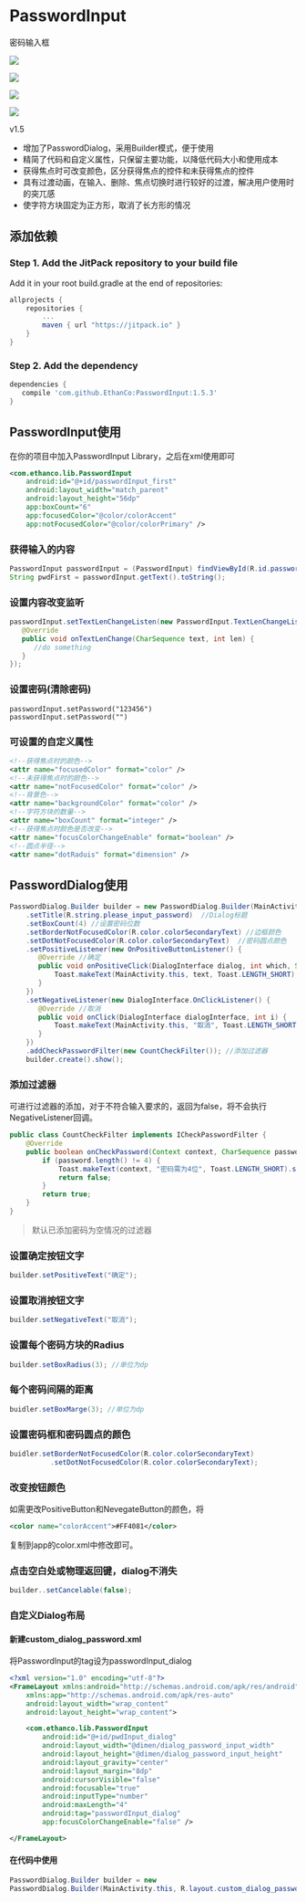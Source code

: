 # PasswordInput #
密码输入框    

![](http://oqk78xit2.bkt.clouddn.com/passwordInput.gif)  

![](/passwordInput.gif)  

![](http://oqk78xit2.bkt.clouddn.com/PasswordDialog.jpg)  

![](/PasswordDialog.jpg)

v1.5
  
- 增加了PasswordDialog，采用Builder模式，便于使用
- 精简了代码和自定义属性，只保留主要功能，以降低代码大小和使用成本
- 获得焦点时可改变颜色，区分获得焦点的控件和未获得焦点的控件
- 具有过渡动画，在输入、删除、焦点切换时进行较好的过渡，解决用户使用时的突兀感
- 使字符方块固定为正方形，取消了长方形的情况

## 添加依赖 ##

### Step 1. Add the JitPack repository to your build file ###

Add it in your root build.gradle at the end of repositories:  

``` Groovy
allprojects {
    repositories {
        ...
        maven { url "https://jitpack.io" }
    }
}
```

### Step 2. Add the dependency ###

``` Groovy
dependencies {
   compile 'com.github.EthanCo:PasswordInput:1.5.3'
}
```

## PasswordInput使用 ##

在你的项目中加入PasswordInput Library，之后在xml使用即可  

``` xml
<com.ethanco.lib.PasswordInput
    android:id="@+id/passwordInput_first"
    android:layout_width="match_parent"
    android:layout_height="56dp"
    app:boxCount="6"
    app:focusedColor="@color/colorAccent"
    app:notFocusedColor="@color/colorPrimary" />
```    

### 获得输入的内容 ###

``` java
PasswordInput passwordInput = (PasswordInput) findViewById(R.id.passwordInput);
String pwdFirst = passwordInput.getText().toString();
```	

### 设置内容改变监听 ###

``` java
passwordInput.setTextLenChangeListen(new PasswordInput.TextLenChangeListen() {
   @Override
   public void onTextLenChange(CharSequence text, int len) {
      //do something
   }
});
```    

### 设置密码(清除密码) ###

	passwordInput.setPassword("123456")
	passwordInput.setPassword("")

### 可设置的自定义属性 ###

``` xml
<!--获得焦点时的颜色-->
<attr name="focusedColor" format="color" />
<!--未获得焦点时的颜色-->
<attr name="notFocusedColor" format="color" />
<!--背景色-->
<attr name="backgroundColor" format="color" />
<!--字符方块的数量-->
<attr name="boxCount" format="integer" />
<!--获得焦点时颜色是否改变-->
<attr name="focusColorChangeEnable" format="boolean" />
<!--圆点半径-->
<attr name="dotRaduis" format="dimension" />  
```

## PasswordDialog使用 ##

``` java
PasswordDialog.Builder builder = new PasswordDialog.Builder(MainActivity.this)
    .setTitle(R.string.please_input_password)  //Dialog标题
    .setBoxCount(4) //设置密码位数
    .setBorderNotFocusedColor(R.color.colorSecondaryText) //边框颜色
    .setDotNotFocusedColor(R.color.colorSecondaryText)  //密码圆点颜色
    .setPositiveListener(new OnPositiveButtonListener() { 
       @Override //确定
       public void onPositiveClick(DialogInterface dialog, int which, String text) {
           Toast.makeText(MainActivity.this, text, Toast.LENGTH_SHORT).show();
       }
    })
    .setNegativeListener(new DialogInterface.OnClickListener() {
       @Override //取消
       public void onClick(DialogInterface dialogInterface, int i) {
           Toast.makeText(MainActivity.this, "取消", Toast.LENGTH_SHORT).show();
       }
    })
    .addCheckPasswordFilter(new CountCheckFilter()); //添加过滤器
    builder.create().show();
```

### 添加过滤器 ###

可进行过滤器的添加，对于不符合输入要求的，返回为false，将不会执行NegativeListener回调。  

``` java
public class CountCheckFilter implements ICheckPasswordFilter {
    @Override
    public boolean onCheckPassword(Context context, CharSequence password) {
        if (password.length() != 4) {
            Toast.makeText(context, "密码需为4位", Toast.LENGTH_SHORT).show();
            return false;
        }
        return true;
    }
}
```

> 默认已添加密码为空情况的过滤器

### 设置确定按钮文字 ###

``` java
builder.setPositiveText("确定");
```

### 设置取消按钮文字 ###

``` java
builder.setNegativeText("取消");
```

### 设置每个密码方块的Radius ###

``` java
builder.setBoxRadius(3); //单位为dp
```

### 每个密码间隔的距离 ###

``` java
buidler.setBoxMarge(3); //单位为dp
```

### 设置密码框和密码圆点的颜色 ###

``` java
buidler.setBorderNotFocusedColor(R.color.colorSecondaryText)
          .setDotNotFocusedColor(R.color.colorSecondaryText);
```

### 改变按钮颜色 ###

如需更改PositiveButton和NevegateButton的颜色，将  	
``` xml
<color name="colorAccent">#FF4081</color>
```  
复制到app的color.xml中修改即可。  

### 点击空白处或物理返回键，dialog不消失 ###
``` java
builder..setCancelable(false);
```

### 自定义Dialog布局 ###

#### 新建custom_dialog_password.xml ####

将PasswordInput的tag设为passwordInput_dialog  

``` xml
<?xml version="1.0" encoding="utf-8"?>
<FrameLayout xmlns:android="http://schemas.android.com/apk/res/android"
    xmlns:app="http://schemas.android.com/apk/res-auto"
    android:layout_width="wrap_content"
    android:layout_height="wrap_content">

    <com.ethanco.lib.PasswordInput
        android:id="@+id/pwdInput_dialog"
        android:layout_width="@dimen/dialog_password_input_width"
        android:layout_height="@dimen/dialog_password_input_height"
        android:layout_gravity="center"
        android:layout_margin="8dp"
        android:cursorVisible="false"
        android:focusable="true"
        android:inputType="number"
        android:maxLength="4"
        android:tag="passwordInput_dialog"
        app:focusColorChangeEnable="false" />

</FrameLayout>
```

#### 在代码中使用 ####

``` java
PasswordDialog.Builder builder = new 
PasswordDialog.Builder(MainActivity.this, R.layout.custom_dialog_password);
```

